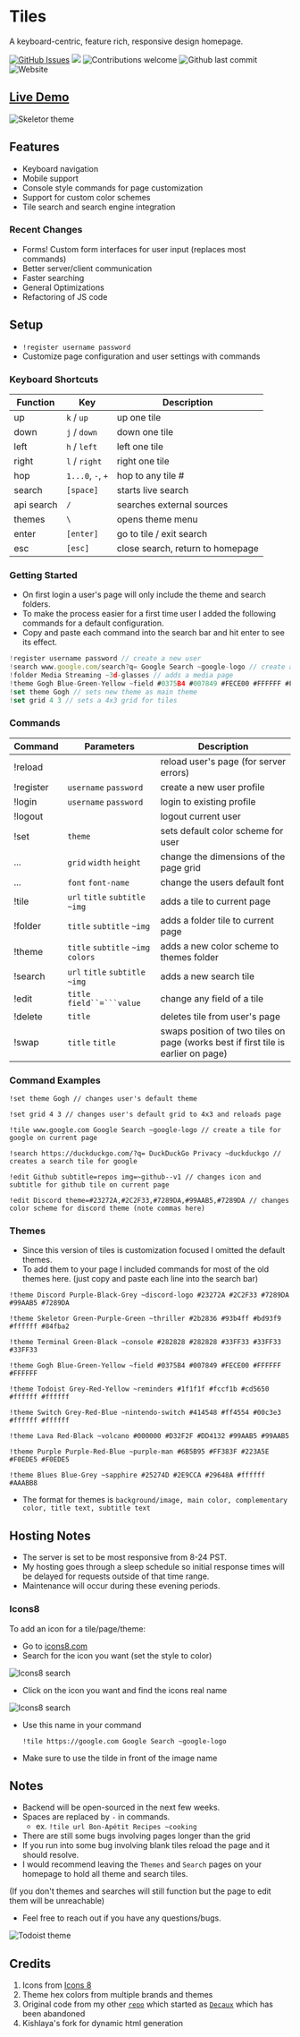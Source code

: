 # Tiles
A keyboard-centric, feature rich, responsive design homepage.

[![GitHub Issues](https://img.shields.io/github/issues/boettner-eric/tiles.svg?style=flat-square)](https://github.com/boettner-eric/homepage/issues)
![](https://img.shields.io/github/license/boettner-eric/tiles?style=flat-square)
![Contributions welcome](https://img.shields.io/badge/contributions-welcome-orange.svg?style=flat-square)
![Github last commit](https://img.shields.io/github/last-commit/boettner-eric/tiles.svg?style=flat-square)
![Website](https://img.shields.io/website/https/boettner-eric.github.io/Tiles/index.html.svg?style=flat-square&down_color=red&down_message=offline&up_color=light%20green&up_message=online)

## [**Live Demo**](https://boettner-eric.github.io/Tiles/index.html)

![Skeletor theme](Screenshots/skeletor.png)

## Features
* Keyboard navigation
* Mobile support
* Console style commands for page customization
* Support for custom color schemes
* Tile search and search engine integration

### Recent Changes
* Forms! Custom form interfaces for user input (replaces most commands)
* Better server/client communication
* Faster searching
* General Optimizations
* Refactoring of JS code

## Setup
* `!register username password`
* Customize page configuration and user settings with commands

### Keyboard Shortcuts

Function | Key | Description
--- | --- | ---
up | `k` / `up` | up one tile
down | `j` / `down` | down one tile
left | `h` / `left` | left one tile
right | `l` / `right` | right one tile
hop | `1...0`, `-`, `+` | hop to any tile #
search | `[space]` | starts live search
api search | `/` | searches external sources
themes | `\` | opens theme menu
enter | `[enter]` | go to tile / exit search
esc | `[esc]` | close search, return to homepage

### Getting Started
- On first login a user's page will only include the theme and search folders.
- To make the process easier for a first time user I added the following commands for a default configuration.
- Copy and paste each command into the search bar and hit enter to see its effect.

```javascript
!register username password // create a new user
!search www.google.com/search?q= Google Search ~google-logo // create a tile for google on current page
!folder Media Streaming ~3d-glasses // adds a media page
!theme Gogh Blue-Green-Yellow ~field #0375B4 #007849 #FECE00 #FFFFFF #FFFFFF // adds a new theme
!set theme Gogh // sets new theme as main theme
!set grid 4 3 // sets a 4x3 grid for tiles
```
### Commands
Command | Parameters | Description
--- | --- | --- |
!reload | | reload user's page (for server errors)
!register | `username` `password` | create a new user profile
!login | `username` `password` | login to existing profile
!logout | | logout current user
!set | `theme` | sets default color scheme for user
... | `grid` `width` `height` | change the dimensions of the page grid
... | `font` `font-name` | change the users default font
!tile | `url` `title` `subtitle` `~img` | adds a tile to current page
!folder | `title` `subtitle` `~img` | adds a folder tile to current page
!theme | `title` `subtitle` `~img` `colors` | adds a new color scheme to themes folder
!search | `url` `title` `subtitle` `~img` | adds a new search tile
!edit | `title` `field``=```value` | change any field of a tile
!delete | `title` | deletes tile from user's page
!swap | `title` `title` | swaps position of two tiles on page (works best if first tile is earlier on page)

### Command Examples
```
!set theme Gogh // changes user's default theme

!set grid 4 3 // changes user's default grid to 4x3 and reloads page

!tile www.google.com Google Search ~google-logo // create a tile for google on current page

!search https://duckduckgo.com/?q= DuckDuckGo Privacy ~duckduckgo // creates a search tile for google

!edit Github subtitle=repos img=~github--v1 // changes icon and subtitle for github tile on current page

!edit Discord theme=#23272A,#2C2F33,#7289DA,#99AAB5,#7289DA // changes color scheme for discord theme (note commas here)
```

### Themes
* Since this version of tiles is customization focused I omitted the default themes.
* To add them to your page I included commands for most of the old themes here. (just copy and paste each line into the search bar)

```
!theme Discord Purple-Black-Grey ~discord-logo #23272A #2C2F33 #7289DA #99AAB5 #7289DA

!theme Skeletor Green-Purple-Green ~thriller #2b2836 #93b4ff #bd93f9 #ffffff #84fba2

!theme Terminal Green-Black ~console #282828 #282828 #33FF33 #33FF33 #33FF33

!theme Gogh Blue-Green-Yellow ~field #0375B4 #007849 #FECE00 #FFFFFF #FFFFFF

!theme Todoist Grey-Red-Yellow ~reminders #1f1f1f #fccf1b #cd5650 #ffffff #ffffff

!theme Switch Grey-Red-Blue ~nintendo-switch #414548 #ff4554 #00c3e3 #ffffff #ffffff

!theme Lava Red-Black ~volcano #000000 #D32F2F #DD4132 #99AAB5 #99AAB5

!theme Purple Purple-Red-Blue ~purple-man #6B5B95 #FF383F #223A5E #F0EDE5 #F0EDE5

!theme Blues Blue-Grey ~sapphire #25274D #2E9CCA #29648A #ffffff #AAABB8
```
* The format for themes is `background/image, main color, complementary color, title text, subtitle text`


## Hosting Notes
- The server is set to be most responsive from 8-24 PST.
- My hosting goes through a sleep schedule so initial response times will be delayed for requests outside of that time range.
- Maintenance will occur during these evening periods.

### Icons8
To add an icon for a tile/page/theme:
- Go to [icons8.com](icons8.com)
- Search for the icon you want (set the style to color)

![Icons8 search](Screenshots/search.png)
- Click on the icon you want and find the icons real name

![Icons8 search](Screenshots/icon.png)

- Use this name in your command

    `!tile https://google.com Google Search ~google-logo`
- Make sure to use the tilde in front of the image name

## Notes
* Backend will be open-sourced in the next few weeks.
* Spaces are replaced by `-` in commands.
    * ex. `!tile url Bon-Apétit Recipes ~cooking`
* There are still some bugs involving pages longer than the grid
* If you run into some bug involving blank tiles reload the page and it should resolve.
* I would recommend leaving the `Themes` and `Search` pages on your homepage to hold all theme and search tiles.

 (If you don't themes and searches will still function but the page to edit them will be unreachable)
* Feel free to reach out if you have any questions/bugs.

![Todoist theme](Screenshots/todoist.png)

## Credits
1. Icons from [Icons 8](https://icons8.com)
2. Theme hex colors from multiple brands and themes
3. Original code from my other [`repo`](https://github.com/Boettner-eric/Homepage) which started as [`Decaux`](https://github.com/Boettner-eric/Decaux) which has been abandoned
5. Kishlaya's fork for dynamic html generation
